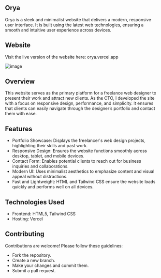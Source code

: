 ## Orya
Orya is a sleek and minimalist website that delivers a modern, responsive user interface. It is built using the latest web technologies, ensuring a smooth and intuitive user experience across devices.

## Website
Visit the live version of the website here: orya.vercel.app

![image](https://github.com/user-attachments/assets/ee396464-8113-471c-9fab-637380c1cc3e)


## Overview
This website serves as the primary platform for a freelance web designer to present their work and attract new clients. As the CTO, I developed the site with a focus on responsive design, performance, and simplicity. It ensures that clients can easily navigate through the designer’s portfolio and contact them with ease.

## Features
- Portfolio Showcase: Displays the freelancer's web design projects, highlighting their skills and past work.
- Responsive Design: Ensures the website functions smoothly across desktop, tablet, and mobile devices.
- Contact Form: Enables potential clients to reach out for business inquiries and collaborations.
- Modern UI: Uses minimalist aesthetics to emphasize content and visual appeal without distractions.
- Fast and Lightweight: HTML and Tailwind CSS ensure the website loads quickly and performs well on all devices.

## Technologies Used
- Frontend: HTML5, Tailwind CSS
- Hosting: Vercel

## Contributing
Contributions are welcome! Please follow these guidelines:

- Fork the repository.
- Create a new branch.
- Make your changes and commit them.
- Submit a pull request.
